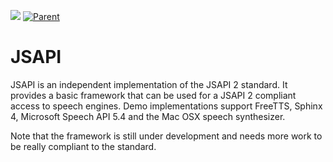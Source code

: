 [![](https://jitpack.io/v/umjammer/jsapi.svg)](https://jitpack.io/#umjammer/jsapi) [![Parent](https://img.shields.io/badge/Parent-vavi--speech2-pink)](https://github.com/umjammer/vavi-speech2)

# JSAPI

JSAPI is an independent implementation of the JSAPI 2 standard. It provides a basic framework that can be used for a JSAPI 2 compliant access to speech engines. Demo implementations support FreeTTS, Sphinx 4, Microsoft Speech API 5.4 and the Mac OSX speech synthesizer.

Note that the framework is still under development and needs more work to be really compliant to the standard.
